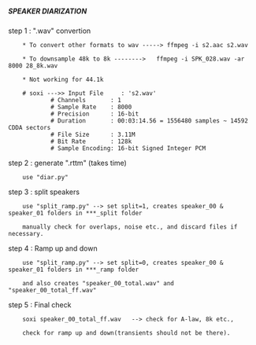 #####           SPEAKER DIARIZATION         ######


step 1 : ".wav"  convertion

		* To convert other formats to wav -----> ffmpeg -i s2.aac s2.wav

		* To downsample 48k to 8k -------->   ffmpeg -i SPK_028.wav -ar 8000 28_8k.wav

		* Not working for 44.1k

		# soxi --->> Input File     : 's2.wav'
				# Channels       : 1
				# Sample Rate    : 8000
				# Precision      : 16-bit
				# Duration       : 00:03:14.56 = 1556480 samples ~ 14592 CDDA sectors
				# File Size      : 3.11M
				# Bit Rate       : 128k
				# Sample Encoding: 16-bit Signed Integer PCM



step 2 : generate ".rttm" (takes time)

		use "diar.py"


step 3 : split speakers 

		use "split_ramp.py" --> set split=1, creates speaker_00 & speaker_01 folders in ***_split folder

		manually check for overlaps, noise etc., and discard files if necessary.


step 4 : Ramp up and down

		use "split_ramp.py" --> set split=0, creates speaker_00 & speaker_01 folders in ***_ramp folder

		and also creates "speaker_00_total.wav" and "speaker_00_total_ff.wav" 
		
step 5 : Final check

		soxi speaker_00_total_ff.wav   --> check for A-law, 8k etc.,

		check for ramp up and down(transients should not be there).

